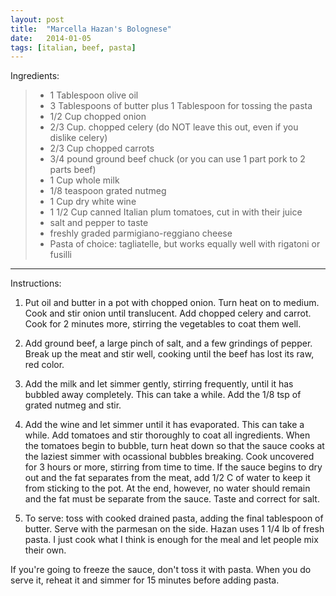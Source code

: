 ```yaml
---
layout: post
title:  "Marcella Hazan's Bolognese"
date:   2014-01-05
tags: [italian, beef, pasta]
---
```


Ingredients:

> * 1 Tablespoon olive oil
> * 3 Tablespoons of butter plus 1 Tablespoon for tossing the pasta
> * 1/2 Cup chopped onion
> * 2/3 Cup. chopped celery (do NOT leave this out, even if you dislike celery)
> * 2/3 Cup chopped carrots
> * 3/4 pound ground beef chuck (or you can use 1 part pork to 2 parts beef)
> * 1 Cup whole milk
> * 1/8 teaspoon grated nutmeg
> * 1 Cup dry white wine
> * 1 1/2 Cup canned Italian plum tomatoes, cut in with their juice
> * salt and pepper to taste
> * freshly graded parmigiano-reggiano cheese
> * Pasta of choice: tagliatelle, but works equally well with rigatoni or fusilli

---

Instructions:

1. Put oil and butter in a pot with chopped onion. Turn heat on to medium. Cook and stir onion until translucent. Add chopped celery and carrot. Cook for 2 minutes more, stirring the vegetables to coat them well.

1. Add ground beef, a large pinch of salt, and a few grindings of pepper. Break up the meat and stir well, cooking until the beef has lost its raw, red color.

1. Add the milk and let simmer gently, stirring frequently, until it has bubbled away completely. This can take a while. Add the 1/8 tsp of grated nutmeg and stir.

1. Add the wine and let simmer until it has evaporated. This can take a while. Add tomatoes and stir thoroughly to coat all ingredients. When the tomatoes begin to bubble, turn heat down so that the sauce cooks at the laziest simmer with ocassional bubbles breaking. Cook uncovered for 3 hours or more, stirring from time to time. If the sauce begins to dry out and the fat separates from the meat, add 1/2 C of water to keep it from sticking to the pot. At the end, however, no water should remain and the fat must be separate from the sauce. Taste and correct for salt.

1. To serve: toss with cooked drained pasta, adding the final tablespoon of butter. Serve with the parmesan on the side. Hazan uses 1 1/4 lb of fresh pasta. I just cook what I think is enough for the meal and let people mix their own.

If you're going to freeze the sauce, don't toss it with pasta. When you do serve it, reheat it and simmer for 15 minutes before adding pasta.
